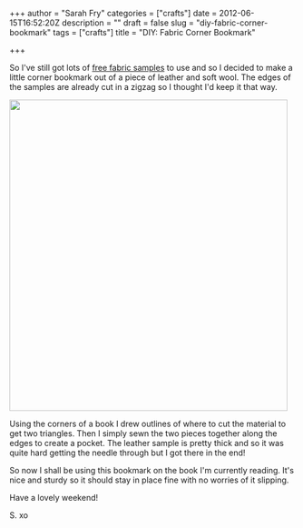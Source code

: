 +++
author = "Sarah Fry"
categories = ["crafts"]
date = 2012-06-15T16:52:20Z
description = ""
draft = false
slug = "diy-fabric-corner-bookmark"
tags = ["crafts"]
title = "DIY: Fabric Corner Bookmark"

+++


So I've still got lots of <a title="Free Fabric Samples" href="http://sweetaspi.co.uk/free-fabric-samples/">free fabric samples</a> to use and so I decided to make a little corner bookmark out of a piece of leather and soft wool. The edges of the samples are already cut in a zigzag so I thought I'd keep it that way.

<a href="http://sweetaspi.co.uk/content/images/2012/06/bookmark.jpg"><img class="aligncenter size-full wp-image-856" title="bookmark" src="http://sweetaspi.co.uk/content/images/2012/06/bookmark.jpg" alt="" width="490" height="548" /></a>

Using the corners of a book I drew outlines of where to cut the material to get two triangles. Then I simply sewn the two pieces together along the edges to create a pocket. The leather sample is pretty thick and so it was quite hard getting the needle through but I got there in the end!

So now I shall be using this bookmark on the book I'm currently reading. It's nice and sturdy so it should stay in place fine with no worries of it slipping.

Have a lovely weekend!

S. xo

